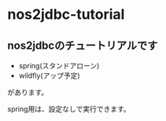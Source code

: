 # nos2jdbc-tutorial
## nos2jdbcのチュートリアルです
* spring(スタンドアローン)
* wildfly(アップ予定)

があります。   

spring用は、設定なしで実行できます。
